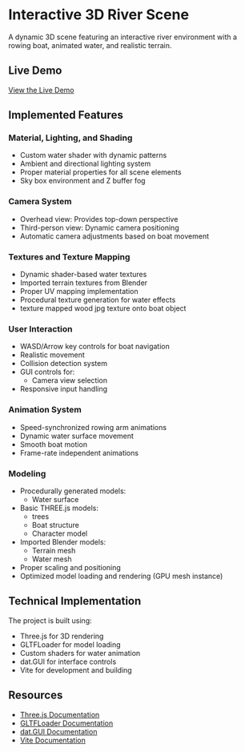 # Interactive 3D River Scene

A dynamic 3D scene featuring an interactive river environment with a rowing boat, animated water, and realistic terrain.

## Live Demo
[View the Live Demo](https://gu-computer-graphics-25.github.io/team-projects-liam-lincoln/)

## Implemented Features

### Material, Lighting, and Shading
- Custom water shader with dynamic patterns
- Ambient and directional lighting system
- Proper material properties for all scene elements
- Sky box environment and Z buffer fog

### Camera System
- Overhead view: Provides top-down perspective
- Third-person view: Dynamic camera positioning
- Automatic camera adjustments based on boat movement

### Textures and Texture Mapping
- Dynamic shader-based water textures
- Imported terrain textures from Blender
- Proper UV mapping implementation
- Procedural texture generation for water effects
- texture mapped wood jpg texture onto boat object

### User Interaction
- WASD/Arrow key controls for boat navigation
- Realistic movement
- Collision detection system
- GUI controls for:
  - Camera view selection
- Responsive input handling

### Animation System
- Speed-synchronized rowing arm animations
- Dynamic water surface movement
- Smooth boat motion
- Frame-rate independent animations

### Modeling
- Procedurally generated models:
  - Water surface
- Basic THREE.js models:
  - trees
  - Boat structure
  - Character model
- Imported Blender models:
  - Terrain mesh
  - Water mesh
- Proper scaling and positioning
- Optimized model loading and rendering (GPU mesh instance)

## Technical Implementation

The project is built using:
- Three.js for 3D rendering
- GLTFLoader for model loading
- Custom shaders for water animation
- dat.GUI for interface controls
- Vite for development and building

## Resources

- [Three.js Documentation](https://threejs.org/docs/)
- [GLTFLoader Documentation](https://threejs.org/docs/#examples/en/loaders/GLTFLoader)
- [dat.GUI Documentation](https://github.com/dataarts/dat.gui)
- [Vite Documentation](https://vitejs.dev/)

